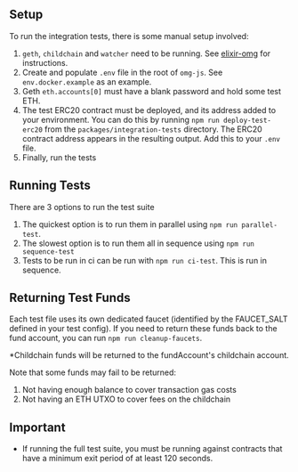 ## Setup

To run the integration tests, there is some manual setup involved:

1. `geth`, `childchain` and `watcher` need to be running. See [elixir-omg](https://github.com/omisego/elixir-omg) for instructions.
2. Create and populate `.env` file in the root of `omg-js`. See `env.docker.example` as an example.
3. Geth `eth.accounts[0]` must have a blank password and hold some test ETH.
4. The test ERC20 contract must be deployed, and its address added to your environment. You can do this by running `npm run deploy-test-erc20` from the `packages/integration-tests` directory. The ERC20 contract address appears in the resulting output. Add this to your `.env` file.
5. Finally, run the tests

## Running Tests

There are 3 options to run the test suite
1. The quickest option is to run them in parallel using `npm run parallel-test`.
2. The slowest option is to run them all in sequence using `npm run sequence-test`
3. Tests to be run in ci can be run with `npm run ci-test`. This is run in sequence.

## Returning Test Funds

Each test file uses its own dedicated faucet (identified by the FAUCET_SALT defined in your test config). If you need to return these funds back to the fund account, you can run `npm run cleanup-faucets`. 

*Childchain funds will be returned to the fundAccount's childchain account.

Note that some funds may fail to be returned:
1. Not having enough balance to cover transaction gas costs
2. Not having an ETH UTXO to cover fees on the childchain

## Important

- If running the full test suite, you must be running against contracts that have a minimum exit period of at least 120 seconds.